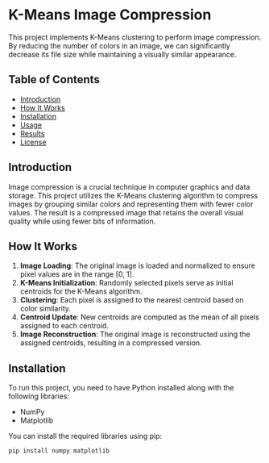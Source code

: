 # K-Means Image Compression

This project implements K-Means clustering to perform image compression. By reducing the number of colors in an image, we can significantly decrease its file size while maintaining a visually similar appearance.

## Table of Contents

- [Introduction](#introduction)
- [How It Works](#how-it-works)
- [Installation](#installation)
- [Usage](#usage)
- [Results](#results)
- [License](#license)

## Introduction

Image compression is a crucial technique in computer graphics and data storage. This project utilizes the K-Means clustering algorithm to compress images by grouping similar colors and representing them with fewer color values. The result is a compressed image that retains the overall visual quality while using fewer bits of information.

## How It Works

1. **Image Loading**: The original image is loaded and normalized to ensure pixel values are in the range [0, 1].
2. **K-Means Initialization**: Randomly selected pixels serve as initial centroids for the K-Means algorithm.
3. **Clustering**: Each pixel is assigned to the nearest centroid based on color similarity.
4. **Centroid Update**: New centroids are computed as the mean of all pixels assigned to each centroid.
5. **Image Reconstruction**: The original image is reconstructed using the assigned centroids, resulting in a compressed version.

## Installation

To run this project, you need to have Python installed along with the following libraries:

- NumPy
- Matplotlib

You can install the required libraries using pip:

```bash
pip install numpy matplotlib
